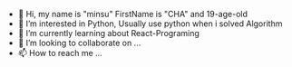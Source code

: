 - 👋 Hi, my name is "minsu" FirstName is "CHA" and 19-age-old
- 👀 I’m interested in Python, Usually use python when i solved Algorithm
- 🌱 I’m currently learning about React-Programing
- 💞️ I’m looking to collaborate on ...
- 📫 How to reach me ...

<!---
03minsu/03minsu is a ✨ special ✨ repository because its `README.md` (this file) appears on your GitHub profile.
You can click the Preview link to take a look at your changes.
--->
